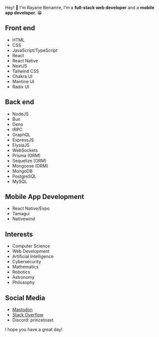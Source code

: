 Hey! 👋 I'm Rayane Benamre, I'm a __full-stack web developer__ and a __mobile app developer__. 😁
## Front end
* HTML
* CSS
* JavaScript/TypeScript
* React
* React Native
* NextJS
* Tailwind CSS
* Chakra UI
* Mantine UI
* Radix UI
## Back end
* NodeJS
* Bun
* Deno
* tRPC
* GraphQL
* ExpressJS
* ElysiaJS
* WebSockets
* Prisma (ORM)
* Sequelize (ORM)
* Mongoose (ORM)
* MongoDB
* PostgreSQL
* MySQL
## Mobile App Development
* React Native/Expo
* Tamagui
* Nativewind
## Interests
* Computer Science
* Web Development
* Artificial Intelligence
* Cybersecurity
* Mathematics
* Robotics
* Astronomy
* Philosophy
## Social Media
* [Mastodon](https://mastodon.social/@rayaneb)
* [Stack Overflow](https://stackoverflow.com/users/19302208/rayane-benamre)
* Discord: princetoast.

I hope you have a great day!
